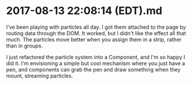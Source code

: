 # 2017-08-13 22:08:14 (EDT).md

I've been playing with particles all day. I got them attached to the page
by routing data through the DOM. It worked, but I didn't like the effect all
that much. The particles move better when you assign them in a strip, rather
than in groups.

I just refactored the particle system into a Component, and I'm so happy I
did it. I'm envisioning a simple but cool mechanism where you just have a pen, and components can grab the pen and draw something when they mount, streaming particles.
